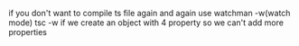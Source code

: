 if you don't want to compile ts file again and again use watchman -w(watch mode)
tsc <filename> -w
if we create an object with 4 property so we can't add more properties
